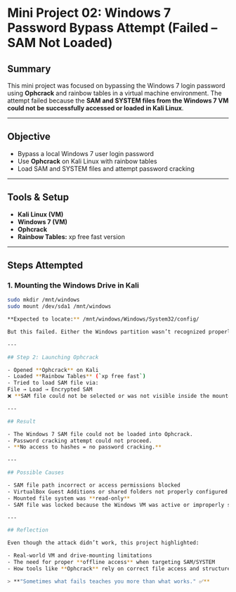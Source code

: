 # Mini Project 02: Windows 7 Password Bypass Attempt (Failed – SAM Not Loaded)

## Summary

This mini project was focused on bypassing the Windows 7 login password using **Ophcrack** and rainbow tables in a virtual machine environment. The attempt failed because the **SAM and SYSTEM files from the Windows 7 VM could not be successfully accessed or loaded in Kali Linux**.

---

## Objective

- Bypass a local Windows 7 user login password
- Use **Ophcrack** on Kali Linux with rainbow tables
- Load SAM and SYSTEM files and attempt password cracking

---

## Tools & Setup

- **Kali Linux (VM)**
- **Windows 7 (VM)**
- **Ophcrack**
- **Rainbow Tables:** xp free fast version

---

## Steps Attempted

### 1. Mounting the Windows Drive in Kali
```bash
sudo mkdir /mnt/windows
sudo mount /dev/sda1 /mnt/windows

**Expected to locate:** /mnt/windows/Windows/System32/config/

But this failed. Either the Windows partition wasn’t recognized properly, or mounting the virtual drive didn’t expose the required path.

---

## Step 2: Launching Ophcrack

- Opened **Ophcrack** on Kali
- Loaded **Rainbow Tables** (`xp free fast`)
- Tried to load SAM file via:
File → Load → Encrypted SAM
❌ **SAM file could not be selected or was not visible inside the mounted path.**

---

## Result

- The Windows 7 SAM file could not be loaded into Ophcrack.
- Password cracking attempt could not proceed.
- **No access to hashes = no password cracking.**

---

## Possible Causes

- SAM file path incorrect or access permissions blocked  
- VirtualBox Guest Additions or shared folders not properly configured  
- Mounted file system was **read-only**  
- SAM file was locked because the Windows VM was active or improperly shut down

---

## Reflection

Even though the attack didn’t work, this project highlighted:

- Real-world VM and drive-mounting limitations  
- The need for proper **offline access** when targeting SAM/SYSTEM  
- How tools like **Ophcrack** rely on correct file access and structure

> **"Sometimes what fails teaches you more than what works." ✅**

